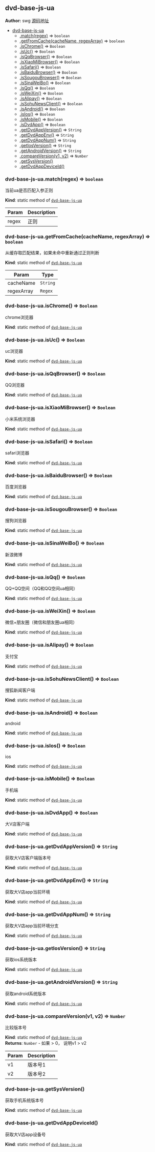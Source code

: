 <a name="module_dvd-base-js-ua"></a>

## dvd-base-js-ua
**Author:** swg [源码地址](http://gitlab.rd.vyohui.com/FE-Base/dvd-base-js-ua.git)  

* [dvd-base-js-ua](#module_dvd-base-js-ua)
    * [.match(regex)](#module_dvd-base-js-ua.match) ⇒ <code>boolean</code>
    * [.getFromCache(cacheName, regexArray)](#module_dvd-base-js-ua.getFromCache) ⇒ <code>boolean</code>
    * [.isChrome()](#module_dvd-base-js-ua.isChrome) ⇒ <code>Boolean</code>
    * [.isUc()](#module_dvd-base-js-ua.isUc) ⇒ <code>Boolean</code>
    * [.isQqBrowser()](#module_dvd-base-js-ua.isQqBrowser) ⇒ <code>Boolean</code>
    * [.isXiaoMiBrowser()](#module_dvd-base-js-ua.isXiaoMiBrowser) ⇒ <code>Boolean</code>
    * [.isSafari()](#module_dvd-base-js-ua.isSafari) ⇒ <code>Boolean</code>
    * [.isBaiduBrowser()](#module_dvd-base-js-ua.isBaiduBrowser) ⇒ <code>Boolean</code>
    * [.isSougouBrowser()](#module_dvd-base-js-ua.isSougouBrowser) ⇒ <code>Boolean</code>
    * [.isSinaWeiBo()](#module_dvd-base-js-ua.isSinaWeiBo) ⇒ <code>Boolean</code>
    * [.isQq()](#module_dvd-base-js-ua.isQq) ⇒ <code>Boolean</code>
    * [.isWeiXin()](#module_dvd-base-js-ua.isWeiXin) ⇒ <code>Boolean</code>
    * [.isAlipay()](#module_dvd-base-js-ua.isAlipay) ⇒ <code>Boolean</code>
    * [.isSohuNewsClient()](#module_dvd-base-js-ua.isSohuNewsClient) ⇒ <code>Boolean</code>
    * [.isAndroid()](#module_dvd-base-js-ua.isAndroid) ⇒ <code>Boolean</code>
    * [.isIos()](#module_dvd-base-js-ua.isIos) ⇒ <code>Boolean</code>
    * [.isMobile()](#module_dvd-base-js-ua.isMobile) ⇒ <code>Boolean</code>
    * [.isDvdApp()](#module_dvd-base-js-ua.isDvdApp) ⇒ <code>Boolean</code>
    * [.getDvdAppVersion()](#module_dvd-base-js-ua.getDvdAppVersion) ⇒ <code>String</code>
    * [.getDvdAppEnv()](#module_dvd-base-js-ua.getDvdAppEnv) ⇒ <code>String</code>
    * [.getDvdAppNum()](#module_dvd-base-js-ua.getDvdAppNum) ⇒ <code>String</code>
    * [.getIosVersion()](#module_dvd-base-js-ua.getIosVersion) ⇒ <code>String</code>
    * [.getAndroidVersion()](#module_dvd-base-js-ua.getAndroidVersion) ⇒ <code>String</code>
    * [.compareVersion(v1, v2)](#module_dvd-base-js-ua.compareVersion) ⇒ <code>Number</code>
    * [.getSysVersion()](#module_dvd-base-js-ua.getSysVersion)
    * [.getDvdAppDeviceId()](#module_dvd-base-js-ua.getDvdAppDeviceId)

<a name="module_dvd-base-js-ua.match"></a>

### dvd-base-js-ua.match(regex) ⇒ <code>boolean</code>
当前ua是否匹配入参正则

**Kind**: static method of <code>[dvd-base-js-ua](#module_dvd-base-js-ua)</code>  

| Param | Description |
| --- | --- |
| regex | 正则 |

<a name="module_dvd-base-js-ua.getFromCache"></a>

### dvd-base-js-ua.getFromCache(cacheName, regexArray) ⇒ <code>boolean</code>
从缓存取匹配结果，如果未命中重新通过正则判断

**Kind**: static method of <code>[dvd-base-js-ua](#module_dvd-base-js-ua)</code>  

| Param | Type |
| --- | --- |
| cacheName | <code>String</code> | 
| regexArray | <code>Regex</code> | 

<a name="module_dvd-base-js-ua.isChrome"></a>

### dvd-base-js-ua.isChrome() ⇒ <code>Boolean</code>
chrome浏览器

**Kind**: static method of <code>[dvd-base-js-ua](#module_dvd-base-js-ua)</code>  
<a name="module_dvd-base-js-ua.isUc"></a>

### dvd-base-js-ua.isUc() ⇒ <code>Boolean</code>
uc浏览器

**Kind**: static method of <code>[dvd-base-js-ua](#module_dvd-base-js-ua)</code>  
<a name="module_dvd-base-js-ua.isQqBrowser"></a>

### dvd-base-js-ua.isQqBrowser() ⇒ <code>Boolean</code>
QQ浏览器

**Kind**: static method of <code>[dvd-base-js-ua](#module_dvd-base-js-ua)</code>  
<a name="module_dvd-base-js-ua.isXiaoMiBrowser"></a>

### dvd-base-js-ua.isXiaoMiBrowser() ⇒ <code>Boolean</code>
小米系统浏览器

**Kind**: static method of <code>[dvd-base-js-ua](#module_dvd-base-js-ua)</code>  
<a name="module_dvd-base-js-ua.isSafari"></a>

### dvd-base-js-ua.isSafari() ⇒ <code>Boolean</code>
safari浏览器

**Kind**: static method of <code>[dvd-base-js-ua](#module_dvd-base-js-ua)</code>  
<a name="module_dvd-base-js-ua.isBaiduBrowser"></a>

### dvd-base-js-ua.isBaiduBrowser() ⇒ <code>Boolean</code>
百度浏览器

**Kind**: static method of <code>[dvd-base-js-ua](#module_dvd-base-js-ua)</code>  
<a name="module_dvd-base-js-ua.isSougouBrowser"></a>

### dvd-base-js-ua.isSougouBrowser() ⇒ <code>Boolean</code>
搜狗浏览器

**Kind**: static method of <code>[dvd-base-js-ua](#module_dvd-base-js-ua)</code>  
<a name="module_dvd-base-js-ua.isSinaWeiBo"></a>

### dvd-base-js-ua.isSinaWeiBo() ⇒ <code>Boolean</code>
新浪微博

**Kind**: static method of <code>[dvd-base-js-ua](#module_dvd-base-js-ua)</code>  
<a name="module_dvd-base-js-ua.isQq"></a>

### dvd-base-js-ua.isQq() ⇒ <code>Boolean</code>
QQ+QQ空间（QQ和QQ空间ua相同）

**Kind**: static method of <code>[dvd-base-js-ua](#module_dvd-base-js-ua)</code>  
<a name="module_dvd-base-js-ua.isWeiXin"></a>

### dvd-base-js-ua.isWeiXin() ⇒ <code>Boolean</code>
微信+朋友圈（微信和朋友圈ua相同）

**Kind**: static method of <code>[dvd-base-js-ua](#module_dvd-base-js-ua)</code>  
<a name="module_dvd-base-js-ua.isAlipay"></a>

### dvd-base-js-ua.isAlipay() ⇒ <code>Boolean</code>
支付宝

**Kind**: static method of <code>[dvd-base-js-ua](#module_dvd-base-js-ua)</code>  
<a name="module_dvd-base-js-ua.isSohuNewsClient"></a>

### dvd-base-js-ua.isSohuNewsClient() ⇒ <code>Boolean</code>
搜狐新闻客户端

**Kind**: static method of <code>[dvd-base-js-ua](#module_dvd-base-js-ua)</code>  
<a name="module_dvd-base-js-ua.isAndroid"></a>

### dvd-base-js-ua.isAndroid() ⇒ <code>Boolean</code>
android

**Kind**: static method of <code>[dvd-base-js-ua](#module_dvd-base-js-ua)</code>  
<a name="module_dvd-base-js-ua.isIos"></a>

### dvd-base-js-ua.isIos() ⇒ <code>Boolean</code>
ios

**Kind**: static method of <code>[dvd-base-js-ua](#module_dvd-base-js-ua)</code>  
<a name="module_dvd-base-js-ua.isMobile"></a>

### dvd-base-js-ua.isMobile() ⇒ <code>Boolean</code>
手机端

**Kind**: static method of <code>[dvd-base-js-ua](#module_dvd-base-js-ua)</code>  
<a name="module_dvd-base-js-ua.isDvdApp"></a>

### dvd-base-js-ua.isDvdApp() ⇒ <code>Boolean</code>
大V店客户端

**Kind**: static method of <code>[dvd-base-js-ua](#module_dvd-base-js-ua)</code>  
<a name="module_dvd-base-js-ua.getDvdAppVersion"></a>

### dvd-base-js-ua.getDvdAppVersion() ⇒ <code>String</code>
获取大V店客户端版本号

**Kind**: static method of <code>[dvd-base-js-ua](#module_dvd-base-js-ua)</code>  
<a name="module_dvd-base-js-ua.getDvdAppEnv"></a>

### dvd-base-js-ua.getDvdAppEnv() ⇒ <code>String</code>
获取大V店app当前环境

**Kind**: static method of <code>[dvd-base-js-ua](#module_dvd-base-js-ua)</code>  
<a name="module_dvd-base-js-ua.getDvdAppNum"></a>

### dvd-base-js-ua.getDvdAppNum() ⇒ <code>String</code>
获取大V店app当前环境分支

**Kind**: static method of <code>[dvd-base-js-ua](#module_dvd-base-js-ua)</code>  
<a name="module_dvd-base-js-ua.getIosVersion"></a>

### dvd-base-js-ua.getIosVersion() ⇒ <code>String</code>
获取ios系统版本

**Kind**: static method of <code>[dvd-base-js-ua](#module_dvd-base-js-ua)</code>  
<a name="module_dvd-base-js-ua.getAndroidVersion"></a>

### dvd-base-js-ua.getAndroidVersion() ⇒ <code>String</code>
获取android系统版本

**Kind**: static method of <code>[dvd-base-js-ua](#module_dvd-base-js-ua)</code>  
<a name="module_dvd-base-js-ua.compareVersion"></a>

### dvd-base-js-ua.compareVersion(v1, v2) ⇒ <code>Number</code>
比较版本号

**Kind**: static method of <code>[dvd-base-js-ua](#module_dvd-base-js-ua)</code>  
**Returns**: <code>Number</code> - 如果 > 0， 说明v1 > v2  

| Param | Description |
| --- | --- |
| v1 | 版本号1 |
| v2 | 版本号2 |

<a name="module_dvd-base-js-ua.getSysVersion"></a>

### dvd-base-js-ua.getSysVersion()
获取手机系统版本号

**Kind**: static method of <code>[dvd-base-js-ua](#module_dvd-base-js-ua)</code>  
<a name="module_dvd-base-js-ua.getDvdAppDeviceId"></a>

### dvd-base-js-ua.getDvdAppDeviceId()
获取大V店app设备号

**Kind**: static method of <code>[dvd-base-js-ua](#module_dvd-base-js-ua)</code>  
